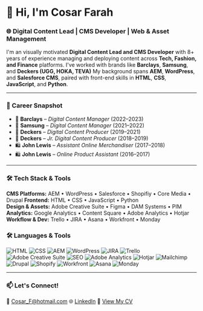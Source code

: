# 👋 Hi, I'm Cosar Farah

### 🌐 Digital Content Lead | CMS Developer | Web & Asset Management 

I'm an visually motivated **Digital Content Lead and CMS Developer** with 8+ years of experience managing and deploying content across **Tech, Fashion, and Finance** platforms. I've worked with brands like **Barclays**, **Samsung**, and **Deckers (UGG, HOKA, TEVA)** My background spans **AEM**, **WordPress**, and **Salesforce CMS**, paired with front-end skills in **HTML**, **CSS**, **JavaScript**, and **Python**.

---

### 💼 Career Snapshot
- 🏦 **Barclays** – *Digital Content Manager* (2022–2023)  
- 📱 **Samsung** – *Digital Content Manager* (2021–2022)  
- 👟 **Deckers** – *Digital Content Producer* (2019–2021)  
- 👟 **Deckers** – *Jr. Digital Content Producer* (2018–2019)  
- 🛍️ **John Lewis** – *Assistant Online Merchandiser* (2017–2018)  
- 🛍️ **John Lewis** – *Online Product Assistant* (2016–2017)

---

### 🛠️ Tech Stack & Tools
**CMS Platforms:** AEM • WordPress • Salesforce • Shopifiy • Core Media • Drupal
**Frontend:** HTML • CSS • JavaScript • Python  
**Design & Assets:** Adobe Creative Suite • Figma • DAM Systems • PIM
**Analytics:** Google Analytics • Content Square • Adobe Analytics • Hotjar
**Workflow & Dev:** Trello • JIRA • Asana • Workfront • Monday

### 🛠️ Languages & Tools
![HTML](https://img.shields.io/badge/-HTML5-E34F26?style=flat&logo=html5&logoColor=white)
![CSS](https://img.shields.io/badge/-CSS3-1572B6?style=flat&logo=css3&logoColor=white)
![AEM](https://img.shields.io/badge/-AEM-333?style=flat&logo=adobe&logoColor=white)
![WordPress](https://img.shields.io/badge/-WordPress-21759B?style=flat&logo=wordpress&logoColor=white)
![JIRA](https://img.shields.io/badge/-JIRA-0052CC?style=flat&logo=jira&logoColor=white)
![Trello](https://img.shields.io/badge/-Trello-0052CC?style=flat&logo=trello&logoColor=white)
![Adobe Creative Suite](https://img.shields.io/badge/-Adobe-DA1F26?style=flat&logo=adobecreativecloud&logoColor=white)
![SEO](https://img.shields.io/badge/-SEO-4CAF50?style=flat&logo=google&logoColor=white)
![Adobe Analytics](https://img.shields.io/badge/-Adobe%20Analytics-2C2C2C?style=flat&logo=adobe&logoColor=white)
![Hotjar](https://img.shields.io/badge/-Hotjar-FD3A4A?style=flat&logo=hotjar&logoColor=white)
![Mailchimp](https://img.shields.io/badge/-Mailchimp-FFE01B?style=flat&logo=mailchimp&logoColor=000)
![Drupal](https://img.shields.io/badge/-Drupal-0678BE?style=flat&logo=drupal&logoColor=white)
![Shopify](https://img.shields.io/badge/-Shopify-96BF48?style=flat&logo=shopify&logoColor=white)
![Workfront](https://img.shields.io/badge/-Workfront-F04E23?style=flat&logo=workfront&logoColor=white)
![Asana](https://img.shields.io/badge/-Asana-273347?style=flat&logo=asana&logoColor=F06A6A)
![Monday](https://img.shields.io/badge/-Monday.com-111111?style=flat&logo=monday&logoColor=ffcc00)


---

### 📫 Let's Connect!
📧 [Cosar_F@hotmail.com](mailto:Cosar_F@hotmail.com)
🌐 [LinkedIn](www.linkedin.com/in/cosar-farah)
📄 [View My CV](./Cosar_Farah_CV.pdf)


